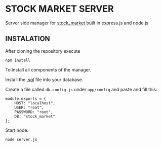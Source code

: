# STOCK MARKET SERVER
Server side manager for [stock_market](https://www.github.com/papiricoh/stock_market) built in express.js and node.js

## INSTALATION
After cloning the repository execute
````
npm install
````
To install all components of the manager.

Install the [.sql](database.sql) file into your database.

Create a file called `db.config.js` under `app/config` and paste and fill this:
````
module.exports = {
    HOST: "localhost",
    USER: "root",
    PASSWORD: "root",
    DB: "stock_market"
};
````

Start node: 
```
node server.js
```